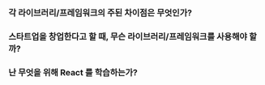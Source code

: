### 각 라이브러리/프레임워크의 주된 차이점은 무엇인가?
### 스타트업을 창업한다고 할 때, 무슨 라이브러리/프레임워크를 사용해야 할까?
### 난 무엇을 위해 React 를 학습하는가?